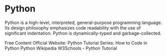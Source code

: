 # Python

Python is a high-level, interpreted, general-purpose programming language. Its design philosophy emphasizes code readability with the use of significant indentation. Python is dynamically-typed and garbage-collected. 

<ResourceGroupTitle>Free Content</ResourceGroupTitle>
<BadgeLink colorScheme='blue' badgeText='Official Website' href='https://www.python.org/'>Official Website: Python</BadgeLink>
<BadgeLink colorScheme='yellow' badgeText='Read' href='https://www.digitalocean.com/community/tutorials/how-to-write-your-first-python-3-program'>Tutorial Series: How to Code in Python</BadgeLink>
<BadgeLink colorScheme='yellow' badgeText='Read' href='https://en.wikipedia.org/wiki/Python_(programming_language)'>Python Wikipedia</BadgeLink>
<BadgeLink colorScheme='yellow' badgeText='Read' href='https://www.w3schools.com/python'>W3Schools - Python Tutorial</BadgeLink>


